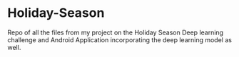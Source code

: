 # Holiday-Season
Repo of all the files from my project on the Holiday Season Deep learning challenge and Android Application incorporating the deep learning model as well.
